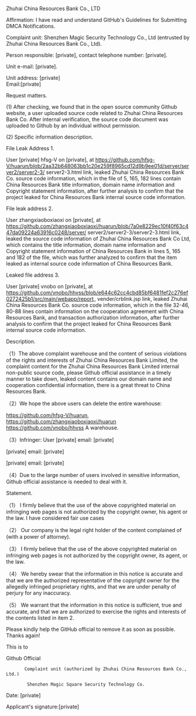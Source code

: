 Zhuhai China Resources Bank Co., LTD

Affirmation: I have read and understand GitHub's Guidelines for Submitting DMCA Notifications.

Complaint unit: Shenzhen Magic Security Technology Co., Ltd (entrusted by Zhuhai China Resources Bank Co., Ltd).

Person responsible: [private], contact telephone number: [private].

Unit e-mail: [private].

Unit address: [private]  
Email:[private] 

Request matters.

(1) After checking, we found that in the open source community Github website, a user uploaded source code related to Zhuhai China Resources Bank Co. After internal verification, the source code document was uploaded to Github by an individual without permission.

(2) Specific information description.

File Leak Address 1.

User [private] hfsg-V on [private], at https://github.com/hfsg-V/huarun/blob/2aa32b648063bb1c20e259f8965cd12d9b9ee01d/server/server2/server2-3/ server2-3.html link, leaked Zhuhai China Resources Bank Co. source code information, which in the file of 5, 165, 182 lines contain China Resources Bank title information, domain name information and Copyright statement information, after further analysis to confirm that the project leaked for China Resources Bank internal source code information.

File leak address 2.

User zhangxiaoboxiaoxi on [private], at https://github.com/zhangxiaoboxiaoxi/huarun/blob/7a0e8229ec10f40f63c447da09224a63916c0248/server/ server2/server2-3/server2-3.html link, leaked the source code information of Zhuhai China Resources Bank Co Ltd, which contains the title information, domain name information and Copyright statement information of China Resources Bank in lines 5, 165 and 182 of the file, which was further analyzed to confirm that the item leaked as internal source code information of China Resources Bank.

Leaked file address 3.

User [private] vnobo on [private], at https://github.com/vnobo/hhvss/blob/e644c62cc4cbd85bf6481fef2c276ef0272425b1/src/main/webapp/report_ vender/crblink.jsp link, leaked Zhuhai China Resources Bank Co. source code information, which in the file 32-46, 80-88 lines contain information on the cooperation agreement with China Resources Bank, and transaction authorization information, after further analysis to confirm that the project leaked for China Resources Bank internal source code information.

Description.

（1）The above complaint warehouse and the content of serious violations of the rights and interests of Zhuhai China Resources Bank Limited, the complaint content for the Zhuhai China Resources Bank Limited internal non-public source code, please Github official assistance in a timely manner to take down, leaked content contains our domain name and cooperation confidential information, there is a great threat to China Resources Bank.

（2）We hope the above users can delete the entire warehouse:

https://github.com/hfsg-V/huarun, https://github.com/zhangxiaoboxiaoxi/huarun https://github.com/vnobo/hhvss  A warehouse.

 

 

（3）Infringer: User [private] email: [private]

[private] email: [private]

[private] email: [private]

 

（4）Due to the large number of users involved in sensitive information, Github official assistance is needed to deal with it.

Statement.

（1） I firmly believe that the use of the above copyrighted material on infringing web pages is not authorized by the copyright owner, his agent or the law.  I have considered fair use cases

（2） Our company is the legal right holder of the content complained of (with a power of attorney).

（3） I firmly believe that the use of the above copyrighted material on infringing web pages is not authorized by the copyright owner, its agent, or the law.

（4） We hereby swear that the information in this notice is accurate and that we are the authorized representative of the copyright owner for the allegedly infringed proprietary rights, and that we are under penalty of perjury for any inaccuracy.

（5） We warrant that the information in this notice is sufficient, true and accurate, and that we are authorized to exercise the rights and interests of the contents listed in item 2.



Please kindly help the GitHub official to remove it as soon as possible. Thanks again!

 

 

 

This is to

Github Official

 

           Complaint unit (authorized by Zhuhai China Resources Bank Co., Ltd.)

            Shenzhen Magic Square Security Technology Co.

Date: [private]

Applicant's signature:[private]


